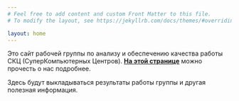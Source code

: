 ```yaml
---
# Feel free to add content and custom Front Matter to this file.
# To modify the layout, see https://jekyllrb.com/docs/themes/#overriding-theme-defaults

layout: home
---
```


Это сайт рабочей группы по анализу и обеспечению качества работы СКЦ (СуперКомпьютерных Центров). **[На этой странице](/about/index.html)** можно прочесть о нас подробнее.

Здесь будут выкладываться результаты работы группы и другая полезная информация.

